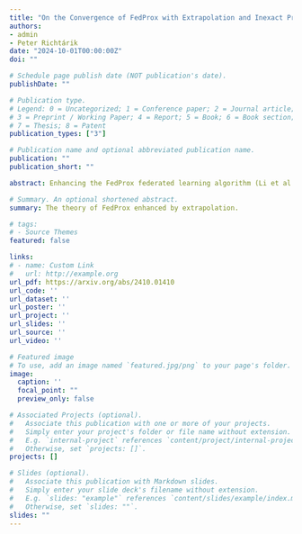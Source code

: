 ```yaml
---
title: "On the Convergence of FedProx with Extrapolation and Inexact Prox"
authors:
- admin
- Peter Richtárik
date: "2024-10-01T00:00:00Z"
doi: ""

# Schedule page publish date (NOT publication's date).
publishDate: ""

# Publication type.
# Legend: 0 = Uncategorized; 1 = Conference paper; 2 = Journal article;
# 3 = Preprint / Working Paper; 4 = Report; 5 = Book; 6 = Book section;
# 7 = Thesis; 8 = Patent
publication_types: ["3"]

# Publication name and optional abbreviated publication name.
publication: ""
publication_short: ""

abstract: Enhancing the FedProx federated learning algorithm (Li et al., 2020) with server-side extrapolation, Li et al. (2024a) recently introduced the FedExProx method. Their theoretical analysis, however, relies on the assumption that each client computes a certain proximal operator exactly, which is impractical since this is virtually never possible to do in real settings. In this paper, we investigate the behavior of FedExProx without this exactness assumption in the smooth and globally strongly convex setting. We establish a general convergence result, showing that inexactness leads to convergence to a neighborhood of the solution. Additionally, we demonstrate that, with careful control, the adverse effects of this inexactness can be mitigated. By linking inexactness to biased compression (Beznosikov et al., 2023), we refine our analysis, highlighting robustness of extrapolation to inexact proximal updates. We also examine the local iteration complexity required by each client to achieve the required level of inexactness using various local optimizers. Our theoretical insights are validated through comprehensive numerical experiments. 

# Summary. An optional shortened abstract.
summary: The theory of FedProx enhanced by extrapolation.

# tags:
# - Source Themes
featured: false

links:
# - name: Custom Link
#   url: http://example.org
url_pdf: https://arxiv.org/abs/2410.01410
url_code: ''
url_dataset: ''
url_poster: ''
url_project: ''
url_slides: ''
url_source: ''
url_video: ''

# Featured image
# To use, add an image named `featured.jpg/png` to your page's folder. 
image:
  caption: ''
  focal_point: ""
  preview_only: false

# Associated Projects (optional).
#   Associate this publication with one or more of your projects.
#   Simply enter your project's folder or file name without extension.
#   E.g. `internal-project` references `content/project/internal-project/index.md`.
#   Otherwise, set `projects: []`.
projects: []

# Slides (optional).
#   Associate this publication with Markdown slides.
#   Simply enter your slide deck's filename without extension.
#   E.g. `slides: "example"` references `content/slides/example/index.md`.
#   Otherwise, set `slides: ""`.
slides: ""
---
```


<!--
{{% callout note %}}
Create your slides in Markdown - click the *Slides* button to check out the example.
{{% /callout %}}

Supplementary notes can be added here, including [code, math, and images](https://wowchemy.com/docs/writing-markdown-latex/).
-->